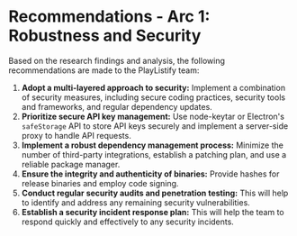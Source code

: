 # Recommendations - Arc 1: Robustness and Security

Based on the research findings and analysis, the following recommendations are made to the PlayListify team:

1.  **Adopt a multi-layered approach to security:** Implement a combination of security measures, including secure coding practices, security tools and frameworks, and regular dependency updates.
2.  **Prioritize secure API key management:** Use node-keytar or Electron's `safeStorage` API to store API keys securely and implement a server-side proxy to handle API requests.
3.  **Implement a robust dependency management process:** Minimize the number of third-party integrations, establish a patching plan, and use a reliable package manager.
4.  **Ensure the integrity and authenticity of binaries:** Provide hashes for release binaries and employ code signing.
5.  **Conduct regular security audits and penetration testing:** This will help to identify and address any remaining security vulnerabilities.
6.  **Establish a security incident response plan:** This will help the team to respond quickly and effectively to any security incidents.